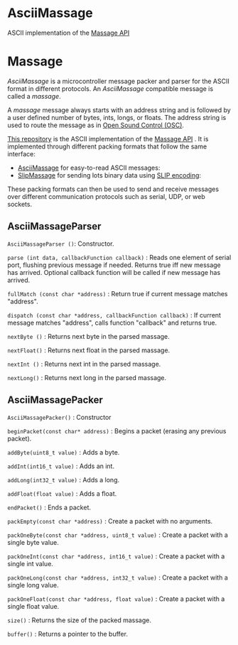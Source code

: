 # AsciiMassage
ASCII implementation of the [Massage API](https://github.com/SofaPirate/Massenger)

Massage
=================

*AsciiMassage* is a microcontroller message packer and parser for the ASCII format in different protocols. An *AsciiMassage* compatible message is called a *massage*.

A *massage* message always starts with an address string and is followed by a user defined number of bytes, ints, longs, or floats.  The address string is used to route the message as in [Open Sound Control (OSC)](http://opensoundcontrol.org/introduction-osc).

[This repository](https://github.com/SofaPirate/AsciiMassage) is the ASCII implementation of the [Massage API](https://github.com/SofaPirate/Massenger)
. It is implemented through different packing formats that follow the same interface:
* [AsciiMassage](https://github.com/SofaPirate/AsciiMassage) for easy-to-read ASCII messages: 
* [SlipMassage](https://github.com/SofaPirate/SlipMassage) for sending lots binary data using [SLIP encoding](https://en.wikipedia.org/wiki/Serial_Line_Internet_Protocol): 

These packing formats can then be used to send and receive messages over different communication protocols such as serial, UDP, or web sockets.

AsciiMassageParser
-------------

`AsciiMassageParser ()`: Constructor.
 
`parse (int data, callbackFunction callback)` : Reads one element of serial port, flushing previous message if needed. Returns true iff new message has arrived. Optional callback function will be called if new message has arrived. 
 
`fullMatch (const char *address)` : Return true if current message matches "address".
 
`dispatch (const char *address, callbackFunction callback)` : If current message matches "address", calls function "callback" and returns true.
 
`nextByte ()` : Returns next byte in the parsed massage.

`nextFloat()` : Returns next float in the parsed massage.

`nextInt ()` : Returns next int in the parsed massage.

`nextLong()` : Returns next long in the parsed massage.
 
AsciiMassagePacker
-------------

`AsciiMassagePacker()` : Constructor

`beginPacket(const char* address)` : Begins a packet (erasing any previous packet).

`addByte(uint8_t value)` : Adds a byte.

`addInt(int16_t value)` : Adds an int.

`addLong(int32_t value)` : Adds a long.

`addFloat(float value)` : Adds a float.

`endPacket()` : Ends a packet.

`packEmpty(const char *address)` : Create a packet with no arguments.
  
`packOneByte(const char *address, uint8_t value)` : Create a packet with a single byte value.

`packOneInt(const char *address, int16_t value)` : Create a packet with a single int value.

`packOneLong(const char *address, int32_t value)` :   Create a packet with a single long value.

`packOneFloat(const char *address, float value)` : Create a packet with a single float value.

`size()` : Returns the size of the packed massage.

`buffer()` : Returns a pointer to the buffer.



